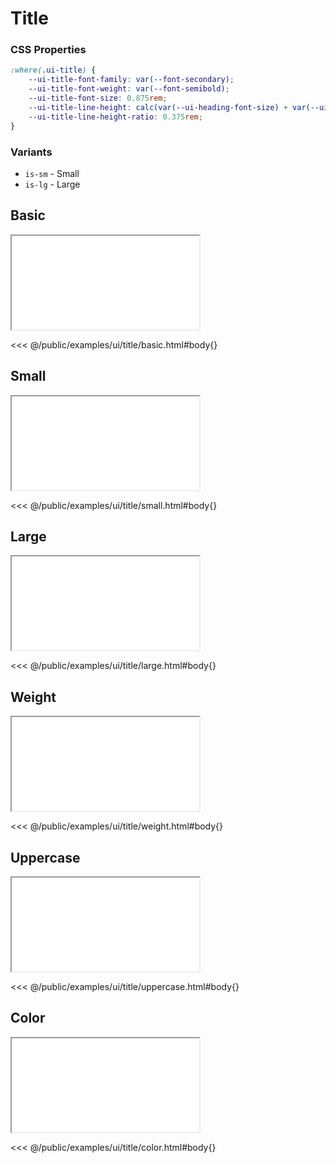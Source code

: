 # Title

### CSS Properties

```css
:where(.ui-title) {
    --ui-title-font-family: var(--font-secondary);
    --ui-title-font-weight: var(--font-semibold);
    --ui-title-font-size: 0.875rem;
    --ui-title-line-height: calc(var(--ui-heading-font-size) + var(--ui-heading-line-height-ratio));
    --ui-title-line-height-ratio: 0.375rem;
}
```

### Variants

* `is-sm` - Small
* `is-lg` - Large

## Basic

<iframe src="/examples/ui/title/basic.html"></iframe>

<<< @/public/examples/ui/title/basic.html#body{}

## Small

<iframe src="/examples/ui/title/small.html"></iframe>

<<< @/public/examples/ui/title/small.html#body{}

## Large

<iframe src="/examples/ui/title/large.html"></iframe>

<<< @/public/examples/ui/title/large.html#body{}

## Weight

<iframe src="/examples/ui/title/weight.html"></iframe>

<<< @/public/examples/ui/title/weight.html#body{}

## Uppercase

<iframe src="/examples/ui/title/uppercase.html"></iframe>

<<< @/public/examples/ui/title/uppercase.html#body{}

## Color

<iframe src="/examples/ui/title/color.html"></iframe>

<<< @/public/examples/ui/title/color.html#body{}

